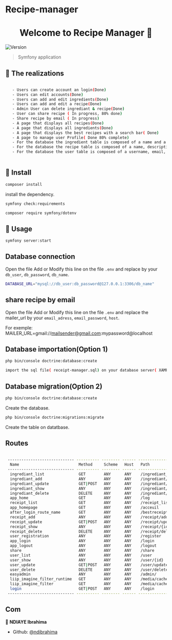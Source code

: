 # Recipe-manager
<h1 align="center">Welcome to Recipe Manager 👋</h1>
<p>
  <img alt="Version" src="https://img.shields.io/badge/version-0.1.0-blue.svg?cacheSeconds=2592000" />
</p>

> Symfony application

## 🔨 The realizations

```sh
  
   - Users can create account an login(Done)
   - Users can edit accounts(Done)
   - Users can add and edit ingredients(Done)
   - Users can add and edit a recipe(Done)
   - Admin User can delete ingrediant & recipe(Done)
   - User can share recipe ( In progress, 80% done)
   - Share recipe by email ( In progress)
   - A page that displays all recipes(Done)
   - A page that displays all ingredients(Done)
   - A page that displays the best recipes with a search bar( Done)
   - A page to manage user Profile( Done 80% complete)
   - For the database the ingredient table is composed of a name and a price(Done)
   - For the database the recipe table is composed of a name, description, preparation, instruction, level and a picture(Done)
   - For the database the user table is composed of a username, email, password and role (Done)
   
```

## 💾 Install

```sh
composer install
```
install the dependency.

```sh
symfony check:requirements
```

```sh
composer require symfony/dotenv
```

## 🔨 Usage

```sh
symfony server:start 
```

## Database connection

Open the file Add or Modify this line on the file ```.env``` and replace by your ```db_user```, ```db_password```, ```db_name```.

```sh
DATABASE_URL="mysql://db_user:db_password@127.0.0.1:3306/db_name"
```

## share recipe by email

Open the file Add or Modify this line on the file ```.env``` and replace the mailer_url by your ```email_adress```, ```email_password```, ```host```.

For exemple: MAILER_URL=gmail://mailsender@gmail.com:mypassword@localhost


## Database importation(Option 1)

```sh
php bin/console doctrine:database:create
```
```sh
import the sql file( receipt-manager.sql) on your database server( XAMP or WAMP) 
```

## Database migration(Option 2)

```sh
php bin/console doctrine:database:create
```
Create the database.

```sh
php bin/console doctrine:migrations:migrate
```
Create the table on datatbase.


## Routes
```sh
 
 ----------------------------- ---------- -------- ------ ------------------------------------------------ 
  Name                          Method     Scheme   Host   Path                                            
 ----------------------------- ---------- -------- ------ ------------------------------------------------ 
  ingrediant_list               GET        ANY      ANY    /ingrediant_list
  ingrediant_add                ANY        ANY      ANY    /ingrediant/add
  ingrediant_update             GET|POST   ANY      ANY    /ingrediant/update/{id}
  ingrediant_show               ANY        ANY      ANY    /ingrediant/{id}
  ingrediant_delete             DELETE     ANY      ANY    /ingrediant/delete/{id}
  app_home                      GET        ANY      ANY    /log
  receipt_list                  GET        ANY      ANY    /receipt_list
  app_homepage                  GET        ANY      ANY    /acceuil
  after_login_route_name        GET        ANY      ANY    /bestreceipt
  receipt_add                   ANY        ANY      ANY    /receipt/add
  receipt_update                GET|POST   ANY      ANY    /receipt/update/{id}
  receipt_show                  ANY        ANY      ANY    /receipt/{id}
  receipt_delete                DELETE     ANY      ANY    /receipt/delete/{id}
  user_registration             ANY        ANY      ANY    /register
  app_login                     ANY        ANY      ANY    /login
  app_logout                    ANY        ANY      ANY    /logout
  share                         ANY        ANY      ANY    /share
  user_list                     ANY        ANY      ANY    /user
  user_show                     ANY        ANY      ANY    /user/{id}
  user_update                   GET|POST   ANY      ANY    /user/update/{id}
  user_delete                   DELETE     ANY      ANY    /user/delete/{id}
  easyadmin                     ANY        ANY      ANY    /admin/
  liip_imagine_filter_runtime   GET        ANY      ANY    /media/cache/resolve/{filter}/rc/{hash}/{path}
  liip_imagine_filter           GET        ANY      ANY    /media/cache/resolve/{filter}/{path}
  login                         GET|POST   ANY      ANY    /login
 ----------------------------- ---------- -------- ------ ------------------------------------------------

```
## Com

👤 **NDIAYE Ibrahima**

* Github: [@ndibrahima](https://github.com/ndibrahima)
